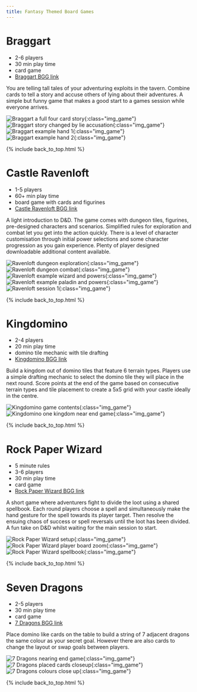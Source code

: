 ```yaml
---
title: Fantasy Themed Board Games
---
```


# Braggart

* 2-6 players
* 30 min play time
* card game
* [Braggart BGG link](https://boardgamegeek.com/boardgame/72420/braggart)

You are telling tall tales of your adventuring exploits in the tavern. Combine cards to tell a story and accuse others of lying about their adventures.
A simple but funny game that makes a good start to a games session while everyone arrives.

![Braggart a full four card story](/images/boardgames/5min/braggart_05.jpg "Braggart a full four card story"){:class="img_game"}
![Braggart story changed by lie accusation](/images/boardgames/5min/braggart_06.jpg "Braggart story changed by lie accusation"){:class="img_game"}
![Braggart example hand 1](/images/boardgames/5min/braggart_03.jpg "Braggart example hand 1"){:class="img_game"}
![Braggart example hand 2](/images/boardgames/5min/braggart_04.jpg "Braggart example hand 2"){:class="img_game"}

{% include back_to_top.html %}

# Castle Ravenloft

* 1-5 players
* 60+ min play time
* board game with cards and figurines
* [Castle Ravenloft BGG link](https://boardgamegeek.com/boardgame/59946/dungeons-dragons-castle-ravenloft-board-game)

A light introduction to D&D. The game comes with dungeon tiles, figurines, pre-designed characters and scenarios. Simplified rules for exploration and combat let you get into the action quickly. There is a level of character customisation through initial power selections and some character progression as you gain experience. Plenty of player designed downloadable additional content available.

![Ravenloft dungeon exploration](/images/boardgames/dnd/ravenloft_10.jpg "Ravenloft dungeon exploration"){:class="img_game"}
![Ravenloft dungeon combat](/images/boardgames/dnd/ravenloft_11.jpg "Ravenloft dungeon combat"){:class="img_game"}
![Ravenloft example wizard and powers](/images/boardgames/dnd/ravenloft_05.jpg "Ravenloft example wizard and powers"){:class="img_game"}
![Ravenloft example paladin and powers](/images/boardgames/dnd/ravenloft_06.jpg "Ravenloft example paladin and powers"){:class="img_game"}
![Ravenloft session 1](/images/boardgames/dnd/ravenloft_session_01.jpg "Ravenloft session 1"){:class="img_game"}

{% include back_to_top.html %}

# Kingdomino

* 2-4 players
* 20 min play time
* domino tile mechanic with tile drafting
* [Kingdomino BGG link](https://boardgamegeek.com/boardgame/204583/kingdomino)

Build a kingdom out of domino tiles that feature 6 terrain types. Players use a simple drafting mechanic to select the domino tile they will place
in the next round. Score points at the end of the game based on consecutive terrain types and tile placement to create a 5x5 grid with your castle
ideally in the centre.

![Kingdomino game contents](/images/boardgames/5min/kingdomino_01.jpg "Kingdomino game contents"){:class="img_game"}
![Kingdomino one kingdom near end game](/images/boardgames/5min/kingdomino_05.jpg "Kingdomino one kingdom near end game"){:class="img_game"}

{% include back_to_top.html %}

# Rock Paper Wizard

* 5 minute rules
* 3-6 players
* 30 min play time
* card game
* [Rock Paper Wizard BGG link](https://boardgamegeek.com/boardgame/207062/dungeons-dragons-rock-paper-wizard)

A short game where adventurers fight to divide the loot using a shared spellbook. Each round players choose a spell and simultaneously make the hand gesture for the spell towards its player target. Then resolve the ensuing chaos of success or spell reversals until the loot has been divided. A fun take on D&D whilst waiting for the main session to start.

![Rock Paper Wizard setup](/images/boardgames/dnd/rockpaperwizard_01.jpg "Rock Paper Wizard setup"){:class="img_game"}
![Rock Paper Wizard player board zoom](/images/boardgames/dnd/rockpaperwizard_02.jpg "Rock Paper Wizard player board zoom"){:class="img_game"}
![Rock Paper Wizard spellbook](/images/boardgames/dnd/rockpaperwizard_03.jpg "Rock Paper Wizard spellbook"){:class="img_game"}

{% include back_to_top.html %}

# Seven Dragons

* 2-5 players
* 30 min play time
* card game
* [7 Dragons BGG link](https://boardgamegeek.com/boardgame/98085/seven-dragons)

Place domino like cards on the table to build a string of 7 adjacent dragons the same colour as your secret goal.
However there are also cards to change the layout or swap goals between players.

![7 Dragons nearing end game](/images/boardgames/5min/7dragons_02.jpg "7 Dragons nearing end game"){:class="img_game"}
![7 Dragons placed cards closeup](/images/boardgames/5min/7dragons_04.jpg "7 Dragons placed cards closeup"){:class="img_game"}
![7 Dragons colours close up](/images/boardgames/5min/7dragons_06.jpg "7 Dragons colours close up"){:class="img_game"}

{% include back_to_top.html %}
